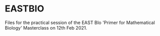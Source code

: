 # EASTBIO
Files for the practical session of the EAST BIo 'Primer for Mathematical Biology' Masterclass on 12th Feb 2021.
